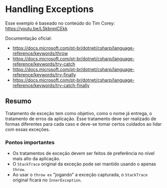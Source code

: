 # Handling Exceptions

Esse exemplo é baseado no conteúdo do Tim Corey: https://youtu.be/LSkbnpjCEkk

Documentação oficial: 
 - https://docs.microsoft.com/pt-br/dotnet/csharp/language-reference/keywords/throw
 - https://docs.microsoft.com/pt-br/dotnet/csharp/language-reference/keywords/try-catch
 - https://docs.microsoft.com/pt-br/dotnet/csharp/language-reference/keywords/try-finally
 - https://docs.microsoft.com/pt-br/dotnet/csharp/language-reference/keywords/try-catch-finally

## Resumo

Tratamento de exceção tem como objetivo, como o nome já entrega, o tratamento de erros da aplicação. Esse tratamento deve ser realizado de formas diferentes para cada caso e deve-se tomar certos cuidados ao lidar com essas exceções.

### Pontos importantes

- Os tratamentos de exceção devem ser feitos de preferência no nível mais alto da aplicação.
- O `StackTrace` original da exceção pode ser mantido usando o apenas `throw`.
- Ao usar o `throw ex` "jogando" a exceção capturada, o `StackTrace` original ficará no `InnerException`.
